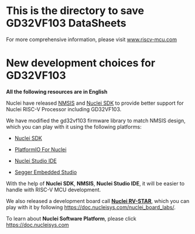 
# This is the directory to save GD32VF103 DataSheets

For more comprehensive information, please visit www.riscv-mcu.com

# New development choices for GD32VF103

**All the following resources are in English**

Nuclei have released [NMSIS](https://github.com/Nuclei-Software/NMSIS) and [Nuclei SDK](https://github.com/Nuclei-Software/nuclei-sdk)
to provide better support for Nuclei RISC-V Processor including GD32VF103.

We have modified the gd32vf103 firmware library to match NMSIS design,
which you can play with it using the following platforms:

* [Nuclei SDK](https://github.com/Nuclei-Software/nuclei-sdk)

* [PlatformIO For Nuclei](https://github.com/Nuclei-Software/platform-nuclei)

* [Nuclei Studio IDE](https://www.nucleisys.com/download.php)

* [Segger Embedded Studio](https://www.nucleisys.com/upload/files/doc/ses/Nuclei_SES_IDE_QuickStart_202008.pdf)

With the help of **Nuclei SDK**, **NMSIS**, **Nuclei Studio IDE**, it will be easier to
handle with RISC-V MCU development.

We also released a development board call [**Nuclei RV-STAR**](https://www.nucleisys.com/developboard.php),
which you can play with it by following https://doc.nucleisys.com/nuclei_board_labs/.

To learn about **Nuclei Software Platform**, please click https://doc.nucleisys.com
